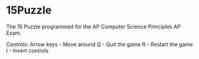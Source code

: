 # 15Puzzle
The 15 Puzzle programmed for the AP Computer Science Principles AP Exam.

Controls:
Arrow keys - Move around
Q - Quit the game
R - Restart the game
I - Invert controls
